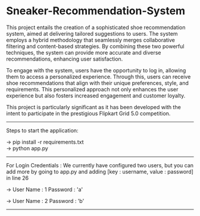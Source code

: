 # Sneaker-Recommendation-System

This project entails the creation of a sophisticated shoe recommendation system, aimed at delivering tailored suggestions to users. The system employs a hybrid methodology that seamlessly merges collaborative filtering and content-based strategies. By combining these two powerful techniques, the system can provide more accurate and diverse recommendations, enhancing user satisfaction.

To engage with the system, users have the opportunity to log in, allowing them to access a personalized experience. Through this, users can receive shoe recommendations that align with their unique preferences, style, and requirements. This personalized approach not only enhances the user experience but also fosters increased engagement and customer loyalty.

This project is particularly significant as it has been developed with the intent to participate in the prestigious Flipkart Grid 5.0 competition.

------------------------------------------------------------------------------------------------------------

Steps to start the application:

->  pip install -r requirements.txt    
->  python app.py

------------------------------------------------------------------------------------------------------------

For Login Credentials : We currently have configured two users, but you can add more 
                        by going to app.py and adding [key : username, value : password] in line 26 

->  User Name : 1 
    Password : 'a'

->  User Name : 2
    Password : 'b'

------------------------------------------------------------------------------------------------------------
